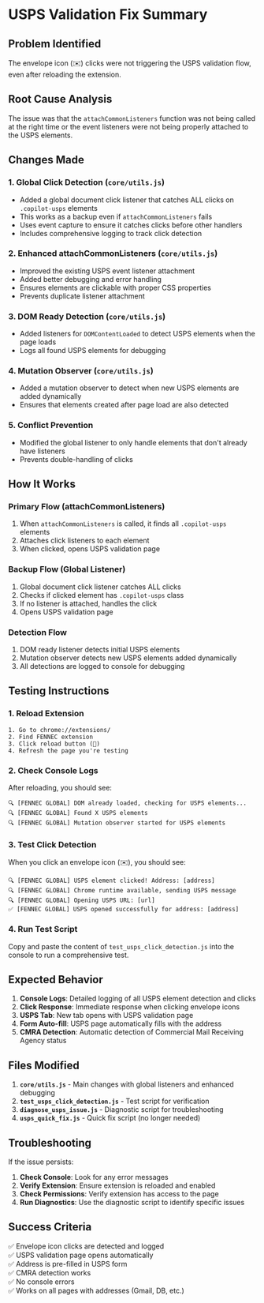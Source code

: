 # USPS Validation Fix Summary

## Problem Identified
The envelope icon (✉️) clicks were not triggering the USPS validation flow, even after reloading the extension.

## Root Cause Analysis
The issue was that the `attachCommonListeners` function was not being called at the right time or the event listeners were not being properly attached to the USPS elements.

## Changes Made

### 1. **Global Click Detection** (`core/utils.js`)
- Added a global document click listener that catches ALL clicks on `.copilot-usps` elements
- This works as a backup even if `attachCommonListeners` fails
- Uses event capture to ensure it catches clicks before other handlers
- Includes comprehensive logging to track click detection

### 2. **Enhanced attachCommonListeners** (`core/utils.js`)
- Improved the existing USPS event listener attachment
- Added better debugging and error handling
- Ensures elements are clickable with proper CSS properties
- Prevents duplicate listener attachment

### 3. **DOM Ready Detection** (`core/utils.js`)
- Added listeners for `DOMContentLoaded` to detect USPS elements when the page loads
- Logs all found USPS elements for debugging

### 4. **Mutation Observer** (`core/utils.js`)
- Added a mutation observer to detect when new USPS elements are added dynamically
- Ensures that elements created after page load are also detected

### 5. **Conflict Prevention**
- Modified the global listener to only handle elements that don't already have listeners
- Prevents double-handling of clicks

## How It Works

### Primary Flow (attachCommonListeners)
1. When `attachCommonListeners` is called, it finds all `.copilot-usps` elements
2. Attaches click listeners to each element
3. When clicked, opens USPS validation page

### Backup Flow (Global Listener)
1. Global document click listener catches ALL clicks
2. Checks if clicked element has `.copilot-usps` class
3. If no listener is attached, handles the click
4. Opens USPS validation page

### Detection Flow
1. DOM ready listener detects initial USPS elements
2. Mutation observer detects new USPS elements added dynamically
3. All detections are logged to console for debugging

## Testing Instructions

### 1. **Reload Extension**
```
1. Go to chrome://extensions/
2. Find FENNEC extension
3. Click reload button (🔄)
4. Refresh the page you're testing
```

### 2. **Check Console Logs**
After reloading, you should see:
```
🔍 [FENNEC GLOBAL] DOM already loaded, checking for USPS elements...
🔍 [FENNEC GLOBAL] Found X USPS elements
🔍 [FENNEC GLOBAL] Mutation observer started for USPS elements
```

### 3. **Test Click Detection**
When you click an envelope icon (✉️), you should see:
```
🔍 [FENNEC GLOBAL] USPS element clicked! Address: [address]
🔍 [FENNEC GLOBAL] Chrome runtime available, sending USPS message
🔍 [FENNEC GLOBAL] Opening USPS URL: [url]
✅ [FENNEC GLOBAL] USPS opened successfully for address: [address]
```

### 4. **Run Test Script**
Copy and paste the content of `test_usps_click_detection.js` into the console to run a comprehensive test.

## Expected Behavior

1. **Console Logs**: Detailed logging of all USPS element detection and clicks
2. **Click Response**: Immediate response when clicking envelope icons
3. **USPS Tab**: New tab opens with USPS validation page
4. **Form Auto-fill**: USPS page automatically fills with the address
5. **CMRA Detection**: Automatic detection of Commercial Mail Receiving Agency status

## Files Modified

1. **`core/utils.js`** - Main changes with global listeners and enhanced debugging
2. **`test_usps_click_detection.js`** - Test script for verification
3. **`diagnose_usps_issue.js`** - Diagnostic script for troubleshooting
4. **`usps_quick_fix.js`** - Quick fix script (no longer needed)

## Troubleshooting

If the issue persists:

1. **Check Console**: Look for any error messages
2. **Verify Extension**: Ensure extension is reloaded and enabled
3. **Check Permissions**: Verify extension has access to the page
4. **Run Diagnostics**: Use the diagnostic script to identify specific issues

## Success Criteria

✅ Envelope icon clicks are detected and logged  
✅ USPS validation page opens automatically  
✅ Address is pre-filled in USPS form  
✅ CMRA detection works  
✅ No console errors  
✅ Works on all pages with addresses (Gmail, DB, etc.)
